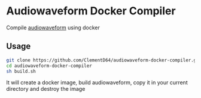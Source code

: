 # Audiowaveform Docker Compiler
Compile [audiowaveform](https://github.com/bbc/audiowaveform) using docker

## Usage

```sh
git clone https://github.com/ClementD64/audiowaveform-docker-compiler.git
cd audiowaveform-docker-compiler
sh build.sh
```

It will create a docker image, build audiowaveform, copy it in your current directory and destroy the image